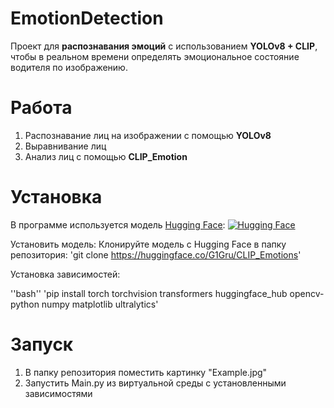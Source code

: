 # EmotionDetection
Проект для **распознавания эмоций** с использованием **YOLOv8 + CLIP**, чтобы в реальном времени определять эмоциональное состояние водителя по изображению.

# Работа
1) Распознавание лиц на изображении с помощью **YOLOv8** 
2) Выравнивание лиц
3) Анализ лиц с помощью **CLIP_Emotion**

# Установка
В программе используется модель [Hugging Face](//huggingface.co/G1Gru/CLIP_Emotions):
[![Hugging Face](https://img.shields.io/badge/HuggingFace-Model-yellow?logo=huggingface&style=for-the-badge)](//huggingface.co/G1Gru/CLIP_Emotions)

Установить модель: 
Клонируйте модель с Hugging Face в папку репозитория:
'git clone https://huggingface.co/G1Gru/CLIP_Emotions'

Установка зависимостей:

''bash''
'pip install torch torchvision transformers huggingface_hub opencv-python numpy matplotlib ultralytics'

# Запуск

1) В папку репозитория поместить картинку "Example.jpg"
2) Запустить Main.py из виртуальной среды с установленными зависимостями

